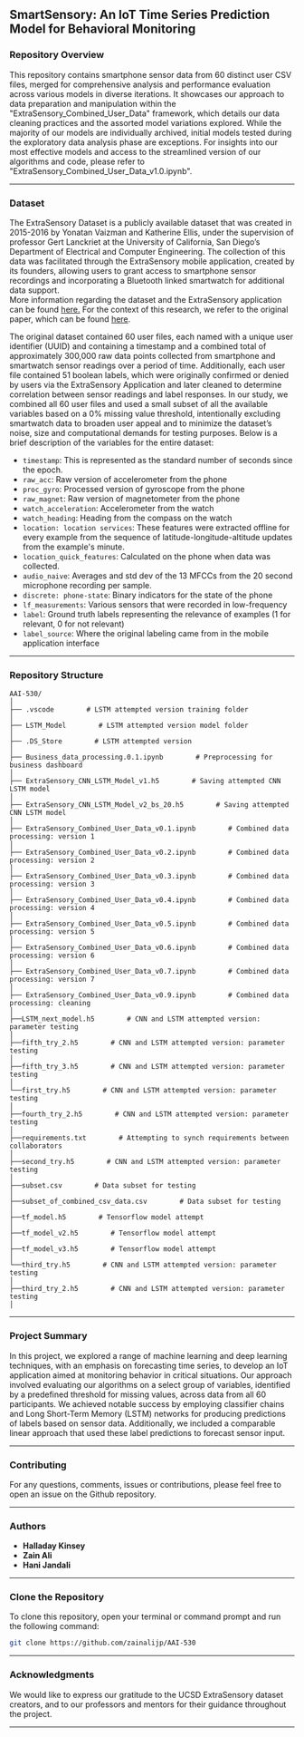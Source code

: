 ## SmartSensory: An IoT Time Series Prediction Model for Behavioral Monitoring  

### Repository Overview

This repository contains smartphone sensor data from 60 distinct user CSV files, merged for comprehensive analysis and performance evaluation across various models in diverse iterations. It showcases our approach to data preparation and manipulation within the "ExtraSensory_Combined_User_Data" framework, which details our data cleaning practices and the assorted model variations explored. While the majority of our models are individually archived, initial models tested during the exploratory data analysis phase are exceptions. For insights into our most effective models and access to the streamlined version of our algorithms and code, please refer to "ExtraSensory_Combined_User_Data_v1.0.ipynb". 

---

### Dataset

The ExtraSensory Dataset is a publicly available dataset that was created in 2015-2016 by Yonatan Vaizman and Katherine Ellis, under the supervision of professor Gert Lanckriet at the University of California, San Diego’s Department of Electrical and Computer Engineering. The collection of this data was facilitated through the ExtraSensory mobile application, created by its founders, allowing users to grant access to smartphone sensor recordings and incorporating a Bluetooth linked smartwatch for additional data support.  
More information regarding the dataset and the ExtraSensory application can be found [here.](http://extrasensory.ucsd.edu/) 
For the context of this research, we refer to the original paper, which can be found [here](https://ieeexplore.ieee.org/document/8090454). 

The original dataset contained 60 user files, each named with a unique user identifier (UUID) and containing a timestamp and a combined total of approximately 300,000 raw data points collected from smartphone and smartwatch sensor readings over a period of time. Additionally, each user file contained 51 boolean labels, which were originally confirmed or denied by users via the ExtraSensory Application and later cleaned to determine correlation between sensor readings and label responses. In our study, we combined all 60 user files and used a small subset of all the available variables based on a 0% missing value threshold, intentionally excluding smartwatch data to broaden user appeal and to minimize the dataset’s noise, size and computational demands for testing purposes. Below is a brief description of the variables for the entire dataset: 

- `timestamp`: This is represented as the standard number of seconds since the epoch.
- `raw_acc`: Raw version of accelerometer from the phone
- `proc_gyro`: Processed version of gyroscope from the phone
- `raw_magnet`: Raw version of magnetometer from the phone
- `watch_acceleration`: Accelerometer from the watch
- `watch_heading`: Heading from the compass on the watch
- `location: location services`: These features were extracted offline for every example from the sequence of latitude-longitude-altitude updates from the example's minute. 
- `location_quick_features`: Calculated on the phone when data was collected. 
- `audio_naive`: Averages and std dev of the 13 MFCCs from the 20 second microphone recording per sample. 
- `discrete: phone-state`: Binary indicators for the state of the phone
- `lf_measurements`: Various sensors that were recorded in low-frequency 
- `label`: Ground truth labels representing the relevance of examples (1 for relevant, 0 for not relevant)
- `label_source`: Where the original labeling came from in the mobile application interface

---

### Repository Structure

```
AAI-530/
│
├── .vscode        # LSTM attempted version training folder  
│
├── LSTM_Model        # LSTM attempted version model folder
│
├── .DS_Store        # LSTM attempted version
│
├── Business_data_processing.0.1.ipynb        # Preprocessing for business dashboard
│
├── ExtraSensory_CNN_LSTM_Model_v1.h5        # Saving attempted CNN LSTM model
│
├── ExtraSensory_CNN_LSTM_Model_v2_bs_20.h5        # Saving attempted CNN LSTM model 
│
├── ExtraSensory_Combined_User_Data_v0.1.ipynb        # Combined data processing: version 1
│
├── ExtraSensory_Combined_User_Data_v0.2.ipynb        # Combined data processing: version 2
│
├── ExtraSensory_Combined_User_Data_v0.3.ipynb        # Combined data processing: version 3
│
├── ExtraSensory_Combined_User_Data_v0.4.ipynb        # Combined data processing: version 4
│
├── ExtraSensory_Combined_User_Data_v0.5.ipynb        # Combined data processing: version 5
│
├── ExtraSensory_Combined_User_Data_v0.6.ipynb        # Combined data processing: version 6 
│
├── ExtraSensory_Combined_User_Data_v0.7.ipynb        # Combined data processing: version 7
│
├── ExtraSensory_Combined_User_Data_v0.9.ipynb        # Combined data processing: cleaning 
│
├──LSTM_next_model.h5        # CNN and LSTM attempted version: parameter testing 
│
├──fifth_try_2.h5        # CNN and LSTM attempted version: parameter testing 
│
├──fifth_try_3.h5        # CNN and LSTM attempted version: parameter testing 
│
└──first_try.h5        # CNN and LSTM attempted version: parameter testing 
│
├──fourth_try_2.h5        # CNN and LSTM attempted version: parameter testing
│
├──requirements.txt        # Attempting to synch requirements between collaborators
│
├──second_try.h5        # CNN and LSTM attempted version: parameter testing 
│
├──subset.csv        # Data subset for testing  
│
├──subset_of_combined_csv_data.csv        # Data subset for testing   
│
├──tf_model.h5        # Tensorflow model attempt 
│
├──tf_model_v2.h5        # Tensorflow model attempt 
│
├──tf_model_v3.h5        # Tensorflow model attempt
│
└──third_try.h5        # CNN and LSTM attempted version: parameter testing
│
├──third_try_2.h5        # CNN and LSTM attempted version: parameter testing
│
```

---

### Project Summary 

In this project, we explored a range of machine learning and deep learning techniques, with an emphasis on forecasting time series, to develop an IoT application aimed at monitoring behavior in critical situations. Our approach involved evaluating our algorithms on a select group of variables, identified by a predefined threshold for missing values, across data from all 60 participants. We achieved notable success by employing classifier chains and Long Short-Term Memory (LSTM) networks for producing predictions of labels based on sensor data. Additionally, we included a comparable linear approach that used these label predictions to forecast sensor input.   

---

### Contributing

For any questions, comments, issues or contributions, please feel free to open an issue on the Github repository. 

---

### Authors

- **Halladay Kinsey**
- **Zain Ali**
- **Hani Jandali**

---

### Clone the Repository

To clone this repository, open your terminal or command prompt and run the following command:

```bash
git clone https://github.com/zainalijp/AAI-530
```
---

### Acknowledgments

We would like to express our gratitude to the UCSD ExtraSensory dataset creators, and to our professors and mentors for their guidance throughout the project.

---

